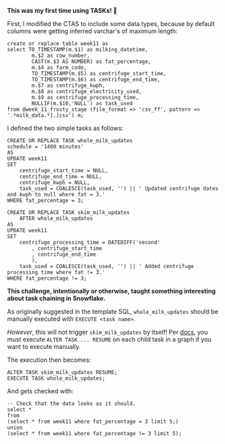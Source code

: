 **This was my first time using TASKs! :hatching_chick:**

First, I modified the CTAS to include some data types, because by default columns were getting inferred varchar's of maximum length:
```
create or replace table week11 as
select TO_TIMESTAMP(m.$1) as milking_datetime,
        m.$2 as cow_number,
        CAST(m.$3 AS NUMBER) as fat_percentage,
        m.$4 as farm_code,
        TO_TIMESTAMP(m.$5) as centrifuge_start_time,
        TO_TIMESTAMP(m.$6) as centrifuge_end_time,
        m.$7 as centrifuge_kwph,
        m.$8 as centrifuge_electricity_used,
        m.$9 as centrifuge_processing_time,
        NULLIF(m.$10,'NULL') as task_used
from @week_11_frosty_stage (file_format => 'csv_ff', pattern => '.*milk_data.*[.]csv') m;

```
I defined the two simple tasks as follows:
```
CREATE OR REPLACE TASK whole_milk_updates
schedule = '1400 minutes'
AS
UPDATE week11 
SET 
    centrifuge_start_time = NULL,
    centrifuge_end_time = NULL,
    centrifuge_kwph = NULL,
    task_used = COALESCE(task_used, '') || ' Updated centrifuge dates and kwph to null where fat = 3.'
WHERE fat_percentage = 3;
```


```
CREATE OR REPLACE TASK skim_milk_updates 
    AFTER whole_milk_updates 
AS 
UPDATE week11
SET 
    centrifuge_processing_time = DATEDIFF('second'
        , centrifuge_start_time
        , centrifuge_end_time
        ),
    task_used = COALESCE(task_used, '') || ' Added centrifuge processing time where fat != 3.'
WHERE fat_percentage != 3;
```

**This challenge, intentionally or otherwise, taught something interesting about task chaining in Snowflake.**

As originally suggested in the template SQL, `whole_milk_updates` should be manually executed with `EXECUTE <task name>`. 

*However*, this will not trigger `skim_milk_updates` by itself! Per [docs](https://docs.snowflake.com/en/user-guide/tasks-graphs), you must execute `ALTER TASK ... RESUME` on each child task in a graph if you want to execute manually. 

The execution then becomes:
```
ALTER TASK skim_milk_updates RESUME;
EXECUTE TASK whole_milk_updates;
```
And gets checked with:
```
-- Check that the data looks as it should.
select *
from 
(select * from week11 where fat_percentage = 3 limit 5;)
union 
(select * from week11 where fat_percentage != 3 limit 5);
```

